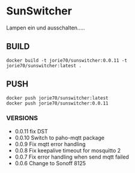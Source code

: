 # SunSwitcher

Lampen ein und ausschalten.....

## BUILD
```
docker build -t jorie70/sunswitcher:0.0.11 -t jorie70/sunswitcher:latest .
```

## PUSH

```
docker push jorie70/sunswitcher:latest
docker push jorie70/sunswitcher:0.0.11
```

### VERSIONS
- 0.0.11 fix DST
- 0.0.10 Switch to paho-mqtt package
- 0.0.9 Fix mqtt error handling
- 0.0.8 Fix keepalive timeout for mosquitto 2
- 0.0.7 Fix error handling when send mqtt failed
- 0.0.6 Change to Sonoff 8125 


